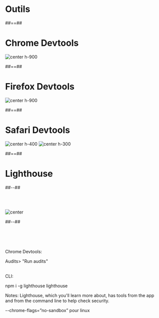 <!-- .slide: class="transition-white sfeir-bg-blue" -->

# Outils

##==##

# Chrome Devtools

![center h-900](./assets/images/chrome_devtools.png)

##==##

# Firefox Devtools

![center h-900](./assets/images/firefox_devtools.png)

##==##

# Safari Devtools

![center h-400](./assets/images/safari_devtools_1.png)
![center h-300](./assets/images/safari_devtools_2.png)

##==##

<!-- .slide: class="two-column-layout" -->

# Lighthouse

##--##

<br><br>

![center](./assets/images/lighthouse.png)

##--##

<br><br><br>

Chrome Devtools:

Audits> "Run audits"
<br><br>

CLI:

npm i -g lighthouse lighthouse <url>

Notes:
Lighthouse, which you'll learn more about, has tools from the app and from the command line to help check security.

--chrome-flags=”no-sandbox” pour linux
